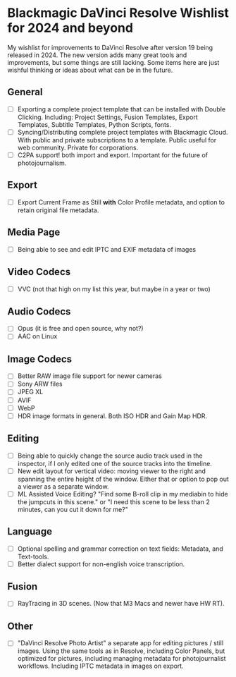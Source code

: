 # Blackmagic DaVinci Resolve Wishlist for 2024 and beyond
My wishlist for improvements to DaVinci Resolve after version 19 being released in 2024. The new version adds many great tools and improvements, but some things are still lacking. Some items here are just wishful thinking or ideas about what can be in the future.


## General
- [ ] Exporting a complete project template that can be installed with Double Clicking. Including: Project Settings, Fusion Templates, Export Templates, Subtitle Templates, Python Scripts, fonts.
- [ ] Syncing/Distributing complete project templates with Blackmagic Cloud. With public and private subscriptions to a template. Public useful for web community. Private for corporations.
- [ ] C2PA support! both import and export. Important for the future of photojournalism.

## Export
- [ ] Export Current Frame as Still **with** Color Profile metadata, and option to retain original file metadata.

## Media Page
- [ ] Being able to see and edit IPTC and EXIF metadata of images


## Video Codecs
- [ ] VVC (not that high on my list this year, but maybe in a year or two)

## Audio Codecs
- [ ] Opus (it is free and open source, why not?)
- [ ] AAC on Linux

## Image Codecs
- [ ] Better RAW image file support for newer cameras
- [ ] Sony ARW files
- [ ] JPEG XL
- [ ] AVIF
- [ ] WebP
- [ ] HDR image formats in general. Both ISO HDR and Gain Map HDR.

## Editing
- [ ] Being able to quickly change the source audio track used in the inspector, if I only edited one of the source tracks into the timeline.
- [ ] New edit layout for vertical video: moving viewer to the right and spanning the entire height of the window. Either that or option to pop out a viewer as a separate window.
- [ ] ML Assisted Voice Editing? "Find some B-roll clip in my mediabin to hide the jumpcuts in this scene." or "I need this scene to be less than 2 minutes, can you cut it down for me?"

## Language
- [ ] Optional spelling and grammar correction on text fields: Metadata, and Text-tools.
- [ ] Better dialect support for non-english voice transcription.

## Fusion
- [ ] RayTracing in 3D scenes. (Now that M3 Macs and newer have HW RT).


## Other
- [ ] "DaVinci Resolve Photo Artist" a separate app for editing pictures / still images. Using the same tools as in Resolve, including Color Panels, but optimized for pictures, including managing metadata for photojournalist workflows. Including IPTC metadata in images on export.
